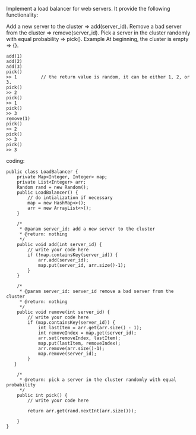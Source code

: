 Implement a load balancer for web servers. It provide the following functionality:

Add a new server to the cluster => add(server_id).
Remove a bad server from the cluster => remove(server_id).
Pick a server in the cluster randomly with equal probability => pick().
Example
At beginning, the cluster is empty => {}.

    add(1)
    add(2)
    add(3)
    pick()
    >> 1         // the return value is random, it can be either 1, 2, or 3.
    pick()
    >> 2
    pick()
    >> 1
    pick()
    >> 3
    remove(1)
    pick()
    >> 2
    pick()
    >> 3
    pick()
    >> 3

coding:

    public class LoadBalancer {
        private Map<Integer, Integer> map;
        private List<Integer> arr;
        Random rand = new Random();
        public LoadBalancer() {
            // do intialization if necessary
            map = new HashMap<>();
            arr = new ArrayList<>();
        }

        /*
         * @param server_id: add a new server to the cluster
         * @return: nothing
         */
        public void add(int server_id) {
            // write your code here
            if (!map.containsKey(server_id)) {
                arr.add(server_id);
                map.put(server_id, arr.size()-1);
            }
        }

        /*
         * @param server_id: server_id remove a bad server from the cluster
         * @return: nothing
         */
        public void remove(int server_id) {
            // write your code here
            if (map.containsKey(server_id)) {
                int lastItem = arr.get(arr.size() - 1);
                int removeIndex = map.get(server_id);
                arr.set(removeIndex, lastItem);
                map.put(lastItem, removeIndex);
                arr.remove(arr.size()-1);
                map.remove(server_id);
            }
       }

        /*
         * @return: pick a server in the cluster randomly with equal probability
         */
        public int pick() {
            // write your code here

            return arr.get(rand.nextInt(arr.size()));

        }
    }
